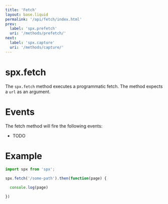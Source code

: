 ```yaml
---
title: 'Fetch'
layout: base.liquid
permalink: '/api/fetch/index.html'
prev:
  label: 'spx.prefetch'
  uri: '/methods/prefetch/'
next:
  label: 'spx.capture'
  uri: '/methods/capture/'
---
```


# spx.fetch

The `spx.fetch` method executes a programmatic fetch. The method expects a `url` as an argument.

# Events

The fetch method will fire the following events:

- TODO

# Example

<!--prettier-ignore-->
```js
import spx from 'spx';

spx.fetch('/some-path').then(function(page) {

  console.log(page)

})


```
